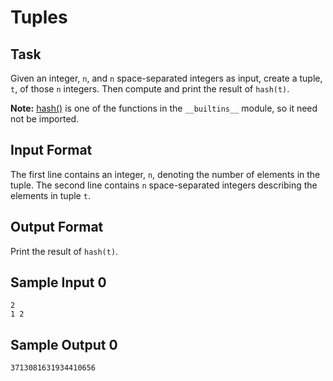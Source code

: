 # Tuples

## Task
Given an integer, `n`, and `n` space-separated integers as input, create a tuple, `t`, of those `n` integers. Then compute and print the result of `hash(t)`.

**Note:** [hash()](https://docs.python.org/3/library/functions.html#hash) is one of the functions in the `__builtins__` module, so it need not be imported.

## Input Format

The first line contains an integer, `n`, denoting the number of elements in the tuple.
The second line contains `n` space-separated integers describing the elements in tuple `t`.

## Output Format

Print the result of `hash(t)`.

## Sample Input 0
```
2
1 2
```

## Sample Output 0
```
3713081631934410656
```
